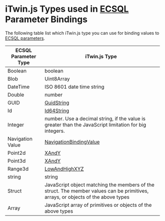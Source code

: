 # iTwin.js Types used in [ECSQL](./ECSQL.md) Parameter Bindings

The following table list which iTwin.js type you can use for binding values to [ECSQL parameters](./ECSQL.md#ecsql-parameters).

ECSQL Parameter Type | iTwin.js Type
------------- | ----------
Boolean       | boolean
Blob          | Uint8Array
DateTime      | ISO 8601 date time string
Double        | number
GUID          | [GuidString]($core-bentley)
Id            | [Id64String]($core-bentley)
Integer       | number. Use a decimal string, if the value is greater than the JavaScript limitation for big integers.
Navigation Value | [NavigationBindingValue]($common)
Point2d       | [XAndY]($core-geometry)
Point3d       | [XAndY]($core-geometry)
Range3d       | [LowAndHighXYZ]($core-geometry)
string        | string
Struct        | JavaScript object matching the members of the struct. The member values can be primitives, arrays, or objects of the above types
Array         | JavaScript array of primitives or objects of the above types
